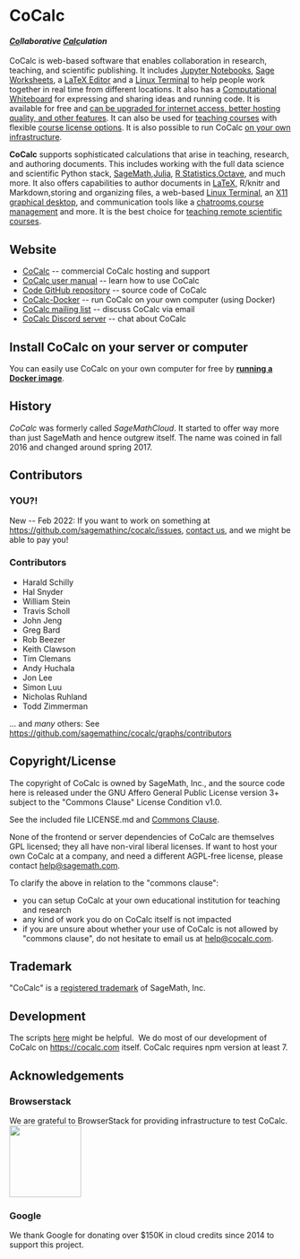 # CoCalc

#### <u>_**Co**_</u>_llaborative_ <u>_**Calc**_</u>_ulation_

CoCalc is web-based software that enables collaboration in research, teaching, and scientific publishing. It includes [Jupyter Notebooks](https://cocalc.com/features/jupyter-notebook), [Sage Worksheets](https://cocalc.com/features/sage), a [LaTeX Editor](https://cocalc.com/features/latex-editor) and a [Linux Terminal](https://cocalc.com/features/terminal) to help people work together in real time from different locations. It also has a [Computational Whiteboard](https://cocalc.com/features/whiteboard) for expressing and sharing ideas and running code. It is available for free and [can be upgraded for internet access, better hosting quality, and other features](https://cocalc.com/store). It can also be used for [teaching courses](https://cocalc.com/features/teaching) with flexible [course license options](https://cocalc.com/pricing/courses). It is also possible to run CoCalc [on your own infrastructure](https://cocalc.com/pricing/onprem).

**CoCalc** supports sophisticated calculations that arise in teaching, research, and authoring documents. This includes working with the full data science and scientific Python stack, [SageMath](https://www.sagemath.org),[Julia](https://julialang.org), [R Statistics](https://cocalc.com/doc/r-statistical-software.html),[Octave](https://www.gnu.org/software/octave/), and much more. It also offers capabilities to author documents in [LaTeX](https://cocalc.com/doc/latex-editor.html), R/knitr and Markdown,storing and organizing files, a web-based [Linux Terminal](https://doc.cocalc.com/terminal.html), an [X11 graphical desktop](https://doc.cocalc.com/x11.html), and communication tools like a [chatrooms](https://doc.cocalc.com/chat.html),[course management](https://cocalc.com/doc/teaching.html) and more.  It is the best choice for [teaching remote scientific courses](https://cocalc.com/doc/teaching.html).

## Website

- [CoCalc](https://cocalc.com/index.html) -- commercial CoCalc hosting and support
- [CoCalc user manual](https://doc.cocalc.com/) -- learn how to use CoCalc
- [Code GitHub repository](https://github.com/sagemathinc/cocalc) -- source code of CoCalc
- [CoCalc-Docker](https://github.com/sagemathinc/cocalc-docker) -- run CoCalc on your own computer (using Docker)
- [CoCalc mailing list](https://groups.google.com/forum/#!forum/cocalc) -- discuss CoCalc via email
- [CoCalc Discord server](https://discord.gg/nEHs2GK) -- chat about CoCalc

## Install CoCalc on your server or computer

You can easily use CoCalc on your own computer for free by [**running a Docker image**](https://github.com/sagemathinc/cocalc-docker).

## History

_CoCalc_ was formerly called _SageMathCloud_.
It started to offer way more than just SageMath and hence outgrew itself.
The name was coined in fall 2016 and changed around spring 2017.

## Contributors

### YOU?!

New -- Feb 2022:  If you want to work on something at https://github.com/sagemathinc/cocalc/issues, [contact us](email:help@cocalc.com), and we might be able to pay you!

### Contributors

- Harald Schilly
- Hal Snyder
- William Stein
- Travis Scholl
- John Jeng
- Greg Bard
- Rob Beezer
- Keith Clawson
- Tim Clemans
- Andy Huchala
- Jon Lee
- Simon Luu
- Nicholas Ruhland
- Todd Zimmerman

... and _many_ others: See https://github.com/sagemathinc/cocalc/graphs/contributors

## Copyright/License

The copyright of CoCalc is owned by SageMath, Inc., and the source code
here is released under the GNU Affero General Public License version 3+
subject to the "Commons Clause" License Condition v1.0.

See the included file LICENSE.md and [Commons Clause](https://commonsclause.com/).

None of the frontend or server dependencies of CoCalc are themselves GPL
licensed; they all have non-viral liberal licenses. If want to host
your own CoCalc at a company, and need a different AGPL-free license,
please contact [help@sagemath.com](mailto:help@sagemath.com).

To clarify the above in relation to the "commons clause":

- you can setup CoCalc at your own educational institution for teaching and research
- any kind of work you do on CoCalc itself is not impacted
- if you are unsure about whether your use of CoCalc is not allowed by "commons clause", do not hesitate to email us at [help@cocalc.com](mailto:help@cocalc.com).

## Trademark

"CoCalc" is a [registered trademark](http://tsdr.uspto.gov/#caseNumber=87155974&caseType=SERIAL_NO&searchType=statusSearch) of SageMath, Inc.

## Development

The scripts [here](https://github.com/sagemathinc/cocalc/tree/master/src/dev) might be helpful. &nbsp;We do most of our development of CoCalc on https://cocalc.com itself.  CoCalc requires npm version at least 7.

## Acknowledgements

### Browserstack

We are grateful to BrowserStack for providing infrastructure to test CoCalc.
<a href="https://www.browserstack.com" target="_blank"><img alt='' src='http://i.imgur.com/VProOTR.png' width=128 height=undefined title=''/></a>

### Google

We thank Google for donating over \$150K in cloud credits since 2014 to support this project.
